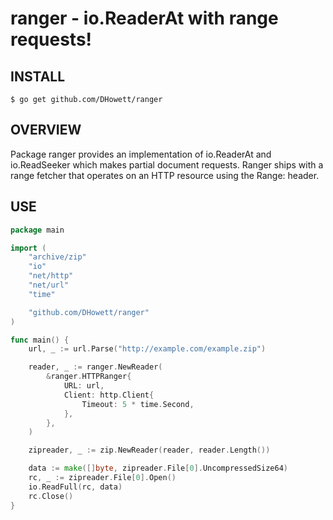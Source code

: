 # ranger - io.ReaderAt with range requests!
## INSTALL
	$ go get github.com/DHowett/ranger

## OVERVIEW
Package ranger provides an implementation of io.ReaderAt and io.ReadSeeker which makes
partial document requests. Ranger ships with a range fetcher that operates on an HTTP resource
using the Range: header.

## USE
```go
package main

import (
	"archive/zip"
	"io"
	"net/http"
	"net/url"
	"time"

	"github.com/DHowett/ranger"
)

func main() {
	url, _ := url.Parse("http://example.com/example.zip")

	reader, _ := ranger.NewReader(
		&ranger.HTTPRanger{
			URL: url,
			Client: http.Client{
				Timeout: 5 * time.Second,
			},
		},
	)

	zipreader, _ := zip.NewReader(reader, reader.Length())

	data := make([]byte, zipreader.File[0].UncompressedSize64)
	rc, _ := zipreader.File[0].Open()
	io.ReadFull(rc, data)
	rc.Close()
}
```
